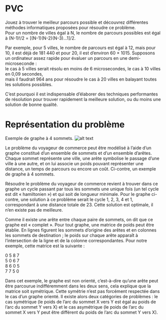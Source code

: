 # PVC 

Jouez à trouver le meilleur parcours possible et découvrez différentes méthodes informatiques proposées pour résoudre ce problème.  
Pour un nombre de villes égal à N, le nombre de parcours possibles est égal à (N-1)!/2 = [(N-1)(N-2)(N-3)…1]/2.      
      
Par exemple, pour 5 villes, le nombre de parcours est égal à 12, mais pour 10, il est déjà de 181 440 et pour 20, il est d’environ 60 × 1015. 
Supposons un ordinateur assez rapide pour évaluer un parcours en une demi-microseconde :        
le cas à 5 villes serait résolu en moins de 6 microsecondes, le cas à 10 villes en 0,09 secondes,    
mais il faudrait 964 ans pour résoudre le cas à 20 villes en balayant toutes les solutions possibles.

C’est pourquoi il est indispensable d’élaborer des techniques performantes de résolution pour trouver rapidement la meilleure solution,
ou du moins une solution de bonne qualité.    

# Représentation du problème

Exemple de graphe à 4 sommets. ![alt text](https://user-images.githubusercontent.com/43786211/112902743-7d0bd900-90de-11eb-811a-af94a2e9bb1c.png)

Le problème du voyageur de commerce peut être modélisé à l’aide d’un graphe constitué d’un ensemble de sommets et d’un ensemble d’arêtes. 
Chaque sommet représente une ville, une arête symbolise le passage d’une ville à une autre, et on lui associe un poids pouvant représenter une distance,
un temps de parcours ou encore un coût. Ci-contre, un exemple de graphe à 4 sommets.

Résoudre le problème du voyageur de commerce revient à trouver dans ce graphe un cycle passant par tous les sommets une unique fois (un tel cycle est dit « hamiltonien ») et qui soit de longueur minimale. 
Pour le graphe ci-contre, une solution à ce problème serait le cycle 1, 2, 3, 4 et 1, correspondant à une distance totale de 23. 
Cette solution est optimale, il n’en existe pas de meilleure.

Comme il existe une arête entre chaque paire de sommets, on dit que ce graphe est « complet ». Pour tout graphe, une matrice de poids peut être établie. En lignes figurent les sommets d’origine des arêtes et en colonnes les sommets de destination ; le poids sur chaque arête apparaît à l’intersection de la ligne et de la colonne correspondantes. Pour notre exemple, cette matrice est la suivante :

0	5	8	7      
5	0	6	7      
8	6	0	5     
7	7	5	0      
 

Dans cet exemple, le graphe est non orienté, c’est-à-dire qu’une arête peut être parcourue indifféremment dans les deux sens,
cela explique que la matrice soit symétrique. Cette symétrie n’est pas forcément respectée dans le cas d’un graphe orienté. 
Il existe alors deux catégories de problèmes : 
le cas symétrique (le poids de l’arc du sommet X vers Y est égal au poids de l’arc du sommet Y vers X) 
et le cas asymétrique (le poids de l’arc du sommet X vers Y peut être différent du poids de l’arc du sommet Y vers X).
